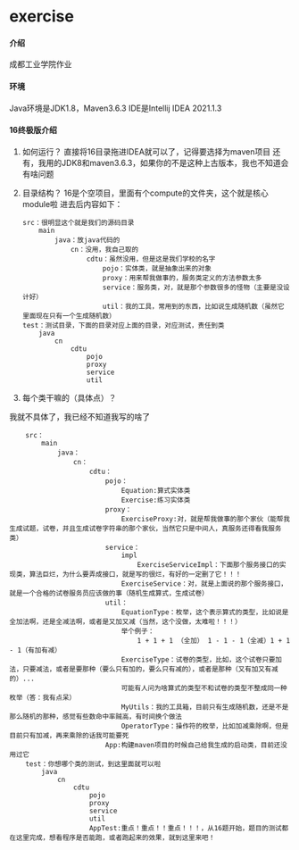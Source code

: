# exercise

#### 介绍
成都工业学院作业
		
#### 环境
Java环境是JDK1.8，Maven3.6.3
IDE是Intellij IDEA 2021.1.3	

#### 16终极版介绍
1. 如何运行？
	直接将16目录拖进IDEA就可以了，记得要选择为maven项目
	还有，我用的JDK8和maven3.6.3，如果你的不是这种上古版本，我也不知道会有啥问题

2. 目录结构？
	16是个空项目，里面有个compute的文件夹，这个就是核心module啦
	进去后内容如下：
	
	````text
	src：很明显这个就是我们的源码目录
		main
			java：放java代码的
				cn：没用，我自己取的
					cdtu：虽然没用，但是这是我们学校的名字
						pojo：实体类，就是抽象出来的对象
						proxy：用来帮我做事的，服务类定义的方法参数太多
						service：服务类，对，就是那个参数很多的怪物（主要是没设计好）
						util：我的工具，常用到的东西，比如说生成随机数（虽然它里面现在只有一个生成随机数）
	test：测试目录，下面的目录对应上面的目录，对应测试，责任到类
		java
			cn
				cdtu
					pojo
					proxy
					service
					util
	````
	
3. 每个类干嘛的（具体点）？

我就不具体了，我已经不知道我写的啥了
````text
	src：
		main
			java：
				cn：
					cdtu：
						pojo：
							Equation:算式实体类
							Exercise:练习实体类
						proxy：
							ExerciseProxy:对，就是帮我做事的那个家伙（能帮我生成试题，试卷，并且生成试卷字符串的那个家伙，当然它只是中间人，真服务还得看我服务类）
						service：
							impl
								ExerciseServiceImpl：下面那个服务接口的实现类，算法巨烂，为什么要弄成接口，就是写的很烂，有好的一定删了它！！！
                            ExerciseService：对，就是上面说的那个服务接口，就是一个合格的试卷服务员应该做的事（随机生成算式，生成试卷）
						util：
							EquationType：枚举，这个表示算式的类型，比如说是全加法啊，还是全减法啊，或者是又加又减（当然，这个没做，太难啦！！！）
							举个例子：
								1 + 1 + 1 （全加） 1 - 1 - 1（全减）1 + 1 - 1（有加有减）
							ExerciseType：试卷的类型，比如，这个试卷只要加法，只要减法，或者是要那种（要么只有加的，要么只有减的），或者是那种（又有加又有减的）...
							可能有人问为啥算式的类型不和试卷的类型不整成同一种枚举（答：我有点呆）
							MyUtils：我的工具箱，目前只有生成随机数，还是不是那么随机的那种，感觉有些数命中率贼高，有时间换个做法
							OperatorType：操作符的枚举，比如加减乘除啊，但是目前只有加减，再来乘除的话我可能要死
                        App:构建maven项目的时候自己给我生成的启动类，目前还没用过它
	test：你想哪个类的测试，到这里面就可以啦
		java
			cn
				cdtu
					pojo
					proxy
					service
					util
					AppTest:重点！重点！！重点！！！，从16题开始，题目的测试都在这里完成，想看程序是否能跑，或者跑起来的效果，就到这里来吧！
````
